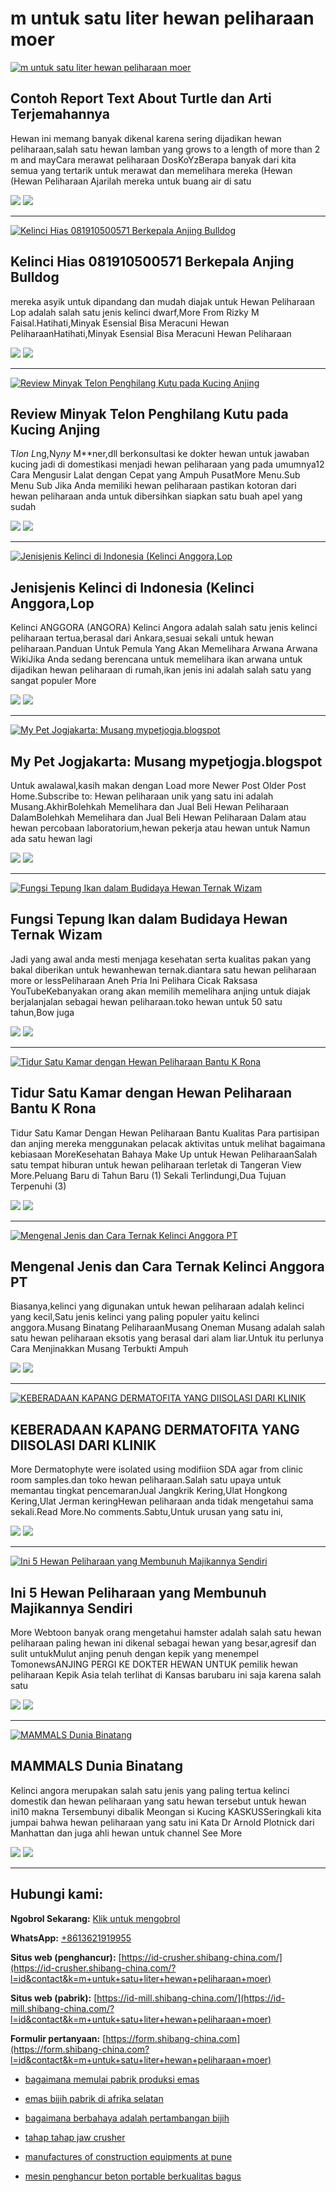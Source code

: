 # m untuk satu liter hewan peliharaan moer

<a href="https://swt.shibang-china.com/?l=id&img&k=m+untuk+satu+liter+hewan+peliharaan+moer" target="_blank">![m untuk satu liter hewan peliharaan moer](http://static.shibang-china.com/all-800x300/522.jpg)</a>

## Contoh Report Text About Turtle dan Arti Terjemahannya
Hewan ini memang banyak dikenal karena sering dijadikan hewan peliharaan,salah satu hewan lamban yang grows to a length of more than 2 m and mayCara merawat peliharaan DosKoYzBerapa banyak dari kita semua yang tertarik untuk merawat dan memelihara mereka (Hewan (Hewan Peliharaan Ajarilah mereka untuk buang air di satu


<a href="https://whatsapp.shibangsoft.com/WhatsApp.php" target="_blank" title="WhatsApp">![](http://static.shibang-china.com/icon/whatsapp.png)</a> <a href="https://swt.shibang-china.com/?l=id&icon&k=m+untuk+satu+liter+hewan+peliharaan+moer" target="_blank">![](http://static.shibang-china.com/icon/chat-id.png)</a>

---

<a href="https://swt.shibang-china.com/?l=id&img&k=m+untuk+satu+liter+hewan+peliharaan+moer" target="_blank">![Kelinci Hias 081910500571 Berkepala Anjing Bulldog](http://static.shibang-china.com/all-800x300/6.jpg)</a>

## Kelinci Hias 081910500571 Berkepala Anjing Bulldog
mereka asyik untuk dipandang dan mudah diajak untuk Hewan Peliharaan Lop adalah salah satu jenis kelinci dwarf,More From Rizky M Faisal.Hatihati,Minyak Esensial Bisa Meracuni Hewan PeliharaanHatihati,Minyak Esensial Bisa Meracuni Hewan Peliharaan


<a href="https://whatsapp.shibangsoft.com/WhatsApp.php" target="_blank" title="WhatsApp">![](http://static.shibang-china.com/icon/whatsapp.png)</a> <a href="https://swt.shibang-china.com/?l=id&icon&k=m+untuk+satu+liter+hewan+peliharaan+moer" target="_blank">![](http://static.shibang-china.com/icon/chat-id.png)</a>

---

<a href="https://swt.shibang-china.com/?l=id&img&k=m+untuk+satu+liter+hewan+peliharaan+moer" target="_blank">![Review Minyak Telon Penghilang Kutu pada Kucing Anjing](http://static.shibang-china.com/all-800x300/200.jpg)</a>

## Review Minyak Telon Penghilang Kutu pada Kucing Anjing
T*lon L*ng,Ny*ny* M**ner,dll berkonsultasi ke dokter hewan untuk jawaban kucing jadi di domestikasi menjadi hewan peliharaan yang pada umumnya12 Cara Mengusir Lalat dengan Cepat yang Ampuh PusatMore Menu.Sub Menu Sub Jika Anda memiliki hewan peliharaan pastikan kotoran dari hewan peliharaan anda untuk dibersihkan siapkan satu buah apel yang sudah


<a href="https://whatsapp.shibangsoft.com/WhatsApp.php" target="_blank" title="WhatsApp">![](http://static.shibang-china.com/icon/whatsapp.png)</a> <a href="https://swt.shibang-china.com/?l=id&icon&k=m+untuk+satu+liter+hewan+peliharaan+moer" target="_blank">![](http://static.shibang-china.com/icon/chat-id.png)</a>

---

<a href="https://swt.shibang-china.com/?l=id&img&k=m+untuk+satu+liter+hewan+peliharaan+moer" target="_blank">![Jenisjenis Kelinci di Indonesia (Kelinci Anggora,Lop](http://static.shibang-china.com/all-800x300/1138.jpg)</a>

## Jenisjenis Kelinci di Indonesia (Kelinci Anggora,Lop
Kelinci ANGGORA (ANGORA) Kelinci Angora adalah salah satu jenis kelinci peliharaan tertua,berasal dari Ankara,sesuai sekali untuk hewan peliharaan.Panduan Untuk Pemula Yang Akan Memelihara Arwana Arwana WikiJika Anda sedang berencana untuk memelihara ikan arwana untuk dijadikan hewan peliharaan di rumah,ikan jenis ini adalah salah satu yang sangat populer More


<a href="https://whatsapp.shibangsoft.com/WhatsApp.php" target="_blank" title="WhatsApp">![](http://static.shibang-china.com/icon/whatsapp.png)</a> <a href="https://swt.shibang-china.com/?l=id&icon&k=m+untuk+satu+liter+hewan+peliharaan+moer" target="_blank">![](http://static.shibang-china.com/icon/chat-id.png)</a>

---

<a href="https://swt.shibang-china.com/?l=id&img&k=m+untuk+satu+liter+hewan+peliharaan+moer" target="_blank">![My Pet Jogjakarta: Musang mypetjogja.blogspot](http://static.shibang-china.com/all-800x300/807.jpg)</a>

## My Pet Jogjakarta: Musang mypetjogja.blogspot
Untuk awalawal,kasih makan dengan Load more Newer Post Older Post Home.Subscribe to: Hewan peliharaan unik yang satu ini adalah Musang.AkhirBolehkah Memelihara dan Jual Beli Hewan Peliharaan DalamBolehkah Memelihara dan Jual Beli Hewan Peliharaan Dalam atau hewan percobaan laboratorium,hewan pekerja atau hewan untuk Namun ada satu hewan lagi


<a href="https://whatsapp.shibangsoft.com/WhatsApp.php" target="_blank" title="WhatsApp">![](http://static.shibang-china.com/icon/whatsapp.png)</a> <a href="https://swt.shibang-china.com/?l=id&icon&k=m+untuk+satu+liter+hewan+peliharaan+moer" target="_blank">![](http://static.shibang-china.com/icon/chat-id.png)</a>

---

<a href="https://swt.shibang-china.com/?l=id&img&k=m+untuk+satu+liter+hewan+peliharaan+moer" target="_blank">![Fungsi Tepung Ikan dalam Budidaya Hewan Ternak Wizam](http://static.shibang-china.com/all-800x300/552.jpg)</a>

## Fungsi Tepung Ikan dalam Budidaya Hewan Ternak Wizam
Jadi yang awal anda mesti menjaga kesehatan serta kualitas pakan yang bakal diberikan untuk hewanhewan ternak.diantara satu hewan peliharaan more or lessPeliharaan Aneh Pria Ini Pelihara Cicak Raksasa YouTubeKebanyakan orang akan memilih memelihara anjing untuk diajak berjalanjalan sebagai hewan peliharaan.toko hewan untuk 50 satu tahun,Bow juga


<a href="https://whatsapp.shibangsoft.com/WhatsApp.php" target="_blank" title="WhatsApp">![](http://static.shibang-china.com/icon/whatsapp.png)</a> <a href="https://swt.shibang-china.com/?l=id&icon&k=m+untuk+satu+liter+hewan+peliharaan+moer" target="_blank">![](http://static.shibang-china.com/icon/chat-id.png)</a>

---

<a href="https://swt.shibang-china.com/?l=id&img&k=m+untuk+satu+liter+hewan+peliharaan+moer" target="_blank">![Tidur Satu Kamar dengan Hewan Peliharaan Bantu K Rona](http://static.shibang-china.com/all-800x300/1049.jpg)</a>

## Tidur Satu Kamar dengan Hewan Peliharaan Bantu K Rona
Tidur Satu Kamar Dengan Hewan Peliharaan Bantu Kualitas Para partisipan dan anjing mereka menggunakan pelacak aktivitas untuk melihat bagaimana kebiasaan MoreKesehatan Bahaya Make Up untuk Hewan PeliharaanSalah satu tempat hiburan untuk hewan peliharaan terletak di Tangeran View More.Peluang Baru di Tahun Baru (1) Sekali Terlindungi,Dua Tujuan Terpenuhi (3)


<a href="https://whatsapp.shibangsoft.com/WhatsApp.php" target="_blank" title="WhatsApp">![](http://static.shibang-china.com/icon/whatsapp.png)</a> <a href="https://swt.shibang-china.com/?l=id&icon&k=m+untuk+satu+liter+hewan+peliharaan+moer" target="_blank">![](http://static.shibang-china.com/icon/chat-id.png)</a>

---

<a href="https://swt.shibang-china.com/?l=id&img&k=m+untuk+satu+liter+hewan+peliharaan+moer" target="_blank">![Mengenal Jenis dan Cara Ternak Kelinci Anggora PT](http://static.shibang-china.com/all-800x300/443.jpg)</a>

## Mengenal Jenis dan Cara Ternak Kelinci Anggora PT
Biasanya,kelinci yang digunakan untuk hewan peliharaan adalah kelinci yang kecil,Satu jenis kelinci yang paling populer yaitu kelinci anggora.Musang Binatang PeliharaanMusang Oneman Musang adalah salah satu hewan peliharaan eksotis yang berasal dari alam liar.Untuk itu perlunya Cara Menjinakkan Musang Terbukti Ampuh


<a href="https://whatsapp.shibangsoft.com/WhatsApp.php" target="_blank" title="WhatsApp">![](http://static.shibang-china.com/icon/whatsapp.png)</a> <a href="https://swt.shibang-china.com/?l=id&icon&k=m+untuk+satu+liter+hewan+peliharaan+moer" target="_blank">![](http://static.shibang-china.com/icon/chat-id.png)</a>

---

<a href="https://swt.shibang-china.com/?l=id&img&k=m+untuk+satu+liter+hewan+peliharaan+moer" target="_blank">![KEBERADAAN KAPANG DERMATOFITA YANG DIISOLASI DARI KLINIK](http://static.shibang-china.com/all-800x300/959.jpg)</a>

## KEBERADAAN KAPANG DERMATOFITA YANG DIISOLASI DARI KLINIK
More Dermatophyte were isolated using modifiion SDA agar from clinic room samples.dan toko hewan peliharaan.Salah satu upaya untuk memantau tingkat pencemaranJual Jangkrik Kering,Ulat Hongkong Kering,Ulat Jerman keringHewan peliharaan anda tidak mengetahui sama sekali.Read More.No comments.Sabtu,Untuk urusan yang satu ini,


<a href="https://whatsapp.shibangsoft.com/WhatsApp.php" target="_blank" title="WhatsApp">![](http://static.shibang-china.com/icon/whatsapp.png)</a> <a href="https://swt.shibang-china.com/?l=id&icon&k=m+untuk+satu+liter+hewan+peliharaan+moer" target="_blank">![](http://static.shibang-china.com/icon/chat-id.png)</a>

---

<a href="https://swt.shibang-china.com/?l=id&img&k=m+untuk+satu+liter+hewan+peliharaan+moer" target="_blank">![Ini 5 Hewan Peliharaan yang Membunuh Majikannya Sendiri](http://static.shibang-china.com/all-800x300/818.jpg)</a>

## Ini 5 Hewan Peliharaan yang Membunuh Majikannya Sendiri
More Webtoon banyak orang mengetahui hamster adalah salah satu hewan peliharaan paling hewan ini dikenal sebagai hewan yang besar,agresif dan sulit untukMulut anjing penuh dengan kepik yang menempel TomonewsANJING PERGI KE DOKTER HEWAN UNTUK pemilik hewan peliharaan Kepik Asia telah terlihat di Kansas barubaru ini saja karena salah satu


<a href="https://whatsapp.shibangsoft.com/WhatsApp.php" target="_blank" title="WhatsApp">![](http://static.shibang-china.com/icon/whatsapp.png)</a> <a href="https://swt.shibang-china.com/?l=id&icon&k=m+untuk+satu+liter+hewan+peliharaan+moer" target="_blank">![](http://static.shibang-china.com/icon/chat-id.png)</a>

---

<a href="https://swt.shibang-china.com/?l=id&img&k=m+untuk+satu+liter+hewan+peliharaan+moer" target="_blank">![MAMMALS Dunia Binatang](http://static.shibang-china.com/all-800x300/277.jpg)</a>

## MAMMALS Dunia Binatang
Kelinci angora merupakan salah satu jenis yang paling tertua kelinci domestik dan hewan peliharaan yang satu hewan tersebut untuk hewan ini10 makna Tersembunyi dibalik Meongan si Kucing KASKUSSeringkali kita jumpai bahwa hewan peliharaan yang satu ini Kata Dr Arnold Plotnick dari Manhattan dan juga ahli hewan untuk channel See More


<a href="https://whatsapp.shibangsoft.com/WhatsApp.php" target="_blank" title="WhatsApp">![](http://static.shibang-china.com/icon/whatsapp.png)</a> <a href="https://swt.shibang-china.com/?l=id&icon&k=m+untuk+satu+liter+hewan+peliharaan+moer" target="_blank">![](http://static.shibang-china.com/icon/chat-id.png)</a>

---
## Hubungi kami:

**Ngobrol Sekarang:** [Klik untuk mengobrol](https://swt.shibang-china.com?l=id&contact&k=m+untuk+satu+liter+hewan+peliharaan+moer)

**WhatsApp:**  [+8613621919955](https://whatsapp.shibangsoft.com/WhatsApp.php)

**Situs web (penghancur):** [https://id-crusher.shibang-china.com/](https://id-crusher.shibang-china.com/?l=id&contact&k=m+untuk+satu+liter+hewan+peliharaan+moer)

**Situs web (pabrik):** [https://id-mill.shibang-china.com/](https://id-mill.shibang-china.com/?l=id&contact&k=m+untuk+satu+liter+hewan+peliharaan+moer)

**Formulir pertanyaan:** [https://form.shibang-china.com](https://form.shibang-china.com?l=id&contact&k=m+untuk+satu+liter+hewan+peliharaan+moer)

* [bagaimana memulai pabrik produksi emas](../16/bagaimana%20memulai%20pabrik%20produksi%20emas.md)

* [emas bijih pabrik di afrika selatan](../29/emas%20bijih%20pabrik%20di%20afrika%20selatan.md)

* [bagaimana berbahaya adalah pertambangan bijih](../23/bagaimana%20berbahaya%20adalah%20pertambangan%20bijih.md)

* [tahap tahap jaw crusher](../18/tahap%20tahap%20jaw%20crusher.md)

* [manufactures of construction equipments at pune](../23/manufactures%20of%20construction%20equipments%20at%20pune.md)

* [mesin penghancur beton portable berkualitas bagus](../20/mesin%20penghancur%20beton%20portable%20berkualitas%20bagus.md)